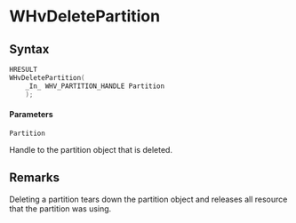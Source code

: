 # WHvDeletePartition

## Syntax
```C
HRESULT
WHvDeletePartition(
    _In_ WHV_PARTITION_HANDLE Partition
    ); 
```
#### Parameters

`Partition`

Handle to the partition object that is deleted.
  

## Remarks

Deleting a partition tears down the partition object and releases all resource that the partition was using.
